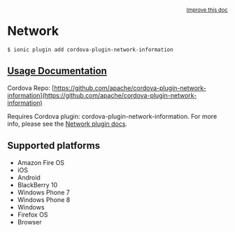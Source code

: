 
<a style="float:right;font-size:12px;" href="http://github.com/driftyco/ionic-native/edit/master/src/@ionic-native/plugins/network/index.ts#L4">
  Improve this doc
</a>

# Network
<!-- end header block -->

```
$ ionic plugin add cordova-plugin-network-information
```

## [Usage Documentation](https://ionicframework.com/docs/v2/native/network/)

Cordova Repo: [https://github.com/apache/cordova-plugin-network-information](https://github.com/apache/cordova-plugin-network-information)

<!-- description -->
Requires Cordova plugin: cordova-plugin-network-information. For more info, please see the [Network plugin docs](https://github.com/apache/cordova-plugin-network-information).

<!-- @platforms tag -->
## Supported platforms

- Amazon Fire OS
- iOS
- Android
- BlackBerry 10
- Windows Phone 7
- Windows Phone 8
- Windows
- Firefox OS
- Browser

<!-- @platforms tag end -->
<!-- end for prop in method.decorators[0].argumentInfo -->
<!-- end content block -->
<!-- end body block -->

